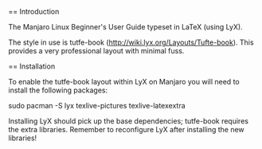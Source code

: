 == Introduction

The Manjaro Linux Beginner's User Guide typeset in LaTeX (using LyX).

The style in use is tutfe-book (http://wiki.lyx.org/Layouts/Tufte-book). This provides a very professional layout with minimal fuss.

== Installation

To enable the tutfe-book layout within LyX on Manjaro you will need to install the following packages:

sudo pacman -S lyx texlive-pictures texlive-latexextra

Installing LyX should pick up the base dependencies; tutfe-book requires the extra libraries. Remember to reconfigure LyX after installing the new libraries!


